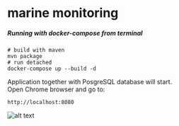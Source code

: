 # marine monitoring
##### Running with docker-compose from terminal
```shell
# build with maven
mvn package
# run detached
docker-compose up --build -d
```
Application together with PosgreSQL database will start.  
Open Chrome browser and go to:
```shell
http://localhost:8080
```
![alt text](https://ibb.co/8B6Sm94)

